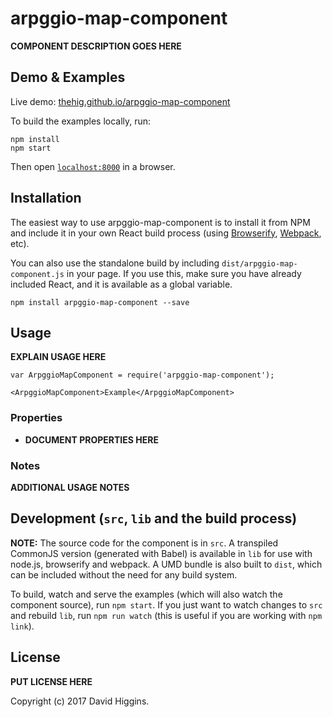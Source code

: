 # arpggio-map-component

__COMPONENT DESCRIPTION GOES HERE__


## Demo & Examples

Live demo: [thehig.github.io/arpggio-map-component](http://thehig.github.io/arpggio-map-component/)

To build the examples locally, run:

```
npm install
npm start
```

Then open [`localhost:8000`](http://localhost:8000) in a browser.


## Installation

The easiest way to use arpggio-map-component is to install it from NPM and include it in your own React build process (using [Browserify](http://browserify.org), [Webpack](http://webpack.github.io/), etc).

You can also use the standalone build by including `dist/arpggio-map-component.js` in your page. If you use this, make sure you have already included React, and it is available as a global variable.

```
npm install arpggio-map-component --save
```


## Usage

__EXPLAIN USAGE HERE__

```
var ArpggioMapComponent = require('arpggio-map-component');

<ArpggioMapComponent>Example</ArpggioMapComponent>
```

### Properties

* __DOCUMENT PROPERTIES HERE__

### Notes

__ADDITIONAL USAGE NOTES__


## Development (`src`, `lib` and the build process)

**NOTE:** The source code for the component is in `src`. A transpiled CommonJS version (generated with Babel) is available in `lib` for use with node.js, browserify and webpack. A UMD bundle is also built to `dist`, which can be included without the need for any build system.

To build, watch and serve the examples (which will also watch the component source), run `npm start`. If you just want to watch changes to `src` and rebuild `lib`, run `npm run watch` (this is useful if you are working with `npm link`).

## License

__PUT LICENSE HERE__

Copyright (c) 2017 David Higgins.

